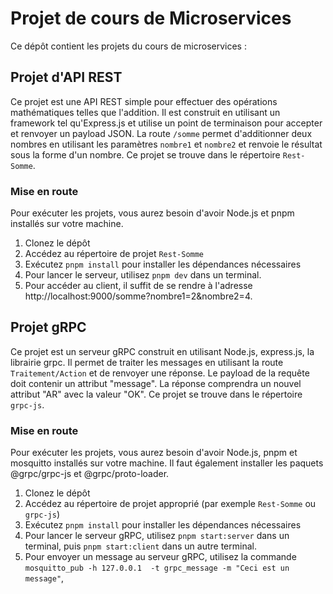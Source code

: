 # Projet de cours de Microservices

Ce dépôt contient les projets du cours de microservices :

## Projet d'API REST

Ce projet est une API REST simple pour effectuer des opérations mathématiques telles que l'addition. Il est construit en utilisant un framework tel qu'Express.js et utilise un point de terminaison pour accepter et renvoyer un payload JSON. La route `/somme` permet d'additionner deux nombres en utilisant les paramètres `nombre1` et `nombre2` et renvoie le résultat sous la forme d'un nombre. Ce projet se trouve dans le répertoire `Rest-Somme`.

### Mise en route

Pour exécuter les projets, vous aurez besoin d'avoir Node.js et pnpm installés sur votre machine.

1. Clonez le dépôt
2. Accédez au répertoire de projet `Rest-Somme`
3. Exécutez `pnpm install` pour installer les dépendances nécessaires
4. Pour lancer le serveur, utilisez `pnpm dev` dans un terminal.
5. Pour accéder au client, il suffit de se rendre à l'adresse http://localhost:9000/somme?nombre1=2&nombre2=4.

## Projet gRPC

Ce projet est un serveur gRPC construit en utilisant Node.js, express.js, la librairie grpc. Il permet de traiter les messages en utilisant la route `Traitement/Action` et de renvoyer une réponse. Le payload de la requête doit contenir un attribut "message". La réponse comprendra un nouvel attribut "AR" avec la valeur "OK". Ce projet se trouve dans le répertoire `grpc-js`.

### Mise en route

Pour exécuter les projets, vous aurez besoin d'avoir Node.js, pnpm et mosquitto installés sur votre machine. Il faut également installer les paquets @grpc/grpc-js et @grpc/proto-loader.

1. Clonez le dépôt
2. Accédez au répertoire de projet approprié (par exemple `Rest-Somme` ou `grpc-js`)
3. Exécutez `pnpm install` pour installer les dépendances nécessaires
4. Pour lancer le serveur gRPC, utilisez `pnpm start:server` dans un terminal, puis `pnpm start:client` dans un autre terminal.
5. Pour envoyer un message au serveur gRPC, utilisez la commande `mosquitto_pub -h 127.0.0.1  -t grpc_message -m "Ceci est un message"`,
